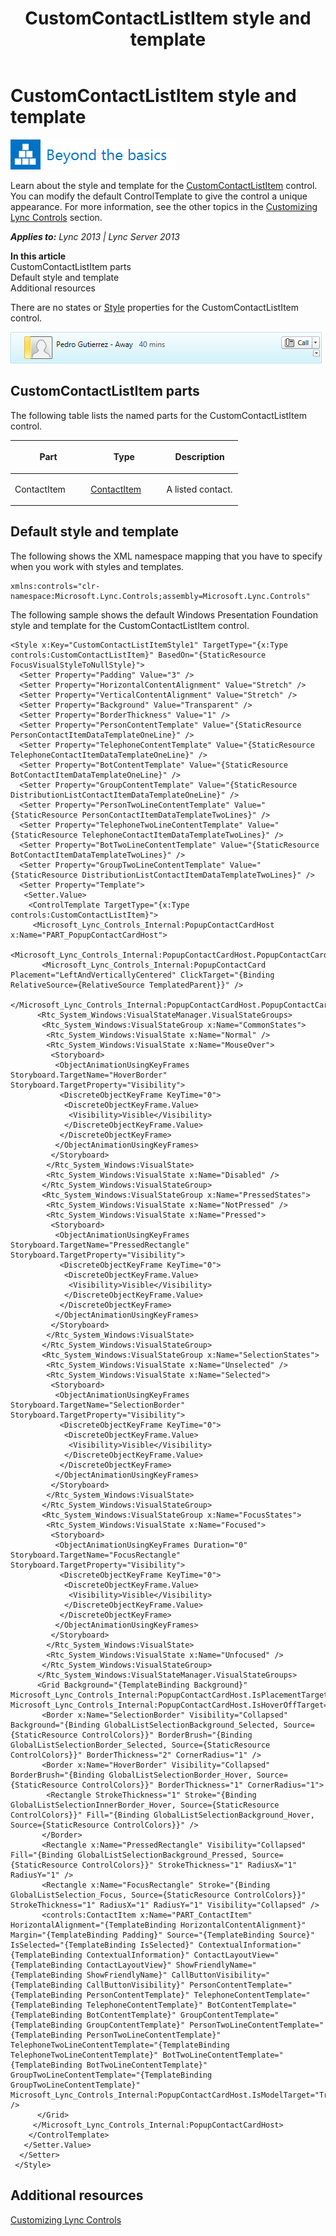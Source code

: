 ﻿---
title: CustomContactListItem style and template
TOCTitle: CustomContactListItem style and template
ms:assetid: e89d6346-2f27-42ab-9423-a3c9b5cc91e3
ms:mtpsurl: https://msdn.microsoft.com/en-us/library/JJ933216(v=office.15)
ms:contentKeyID: 50877360
ms.date: 07/24/2014
mtps_version: v=office.15
---

# CustomContactListItem style and template

![Beyond the basics topic](images/JJ945548.mod_icon_beyondbasics_long(Office.15).png "Beyond the basics topic")

Learn about the style and template for the [CustomContactListItem](customcontactlistitem-class-microsoft-lync-controls_1.md) control. You can modify the default ControlTemplate to give the control a unique appearance. For more information, see the other topics in the [Customizing Lync Controls](customizing-lync-controls.md) section.


_**Applies to:** Lync 2013 | Lync Server 2013_

**In this article**  
CustomContactListItem parts  
Default style and template  
Additional resources  

There are no states or [Style](http://msdn.microsoft.com/en-us/library/system.windows.style\(vs.95\).aspx) properties for the CustomContactListItem control.

![CustomContactListItem Control](images/JJ945570.CustomContactListItemControl_(Office.15).png "CustomContactListItem Control")

## CustomContactListItem parts

The following table lists the named parts for the CustomContactListItem control.

<table>
<colgroup>
<col style="width: 33%" />
<col style="width: 33%" />
<col style="width: 33%" />
</colgroup>
<thead>
<tr class="header">
<th><p>Part</p></th>
<th><p>Type</p></th>
<th><p>Description</p></th>
</tr>
</thead>
<tbody>
<tr class="odd">
<td><p>ContactItem</p></td>
<td><p><a href="contactitem-class-microsoft-lync-controls_1.md">ContactItem</a></p></td>
<td><p>A listed contact.</p></td>
</tr>
</tbody>
</table>


## Default style and template

The following shows the XML namespace mapping that you have to specify when you work with styles and templates.

    xmlns:controls="clr-namespace:Microsoft.Lync.Controls;assembly=Microsoft.Lync.Controls"

The following sample shows the default Windows Presentation Foundation style and template for the CustomContactListItem control.

    <Style x:Key="CustomContactListItemStyle1" TargetType="{x:Type controls:CustomContactListItem}" BasedOn="{StaticResource FocusVisualStyleToNullStyle}">
      <Setter Property="Padding" Value="3" />
      <Setter Property="HorizontalContentAlignment" Value="Stretch" />
      <Setter Property="VerticalContentAlignment" Value="Stretch" />
      <Setter Property="Background" Value="Transparent" />
      <Setter Property="BorderThickness" Value="1" />       
      <Setter Property="PersonContentTemplate" Value="{StaticResource PersonContactItemDataTemplateOneLine}" />
      <Setter Property="TelephoneContentTemplate" Value="{StaticResource TelephoneContactItemDataTemplateOneLine}" />
      <Setter Property="BotContentTemplate" Value="{StaticResource BotContactItemDataTemplateOneLine}" />
      <Setter Property="GroupContentTemplate" Value="{StaticResource DistributionListContactItemDataTemplateOneLine}" />        
      <Setter Property="PersonTwoLineContentTemplate" Value="{StaticResource PersonContactItemDataTemplateTwoLines}" />
      <Setter Property="TelephoneTwoLineContentTemplate" Value="{StaticResource TelephoneContactItemDataTemplateTwoLines}" />
      <Setter Property="BotTwoLineContentTemplate" Value="{StaticResource BotContactItemDataTemplateTwoLines}" />
      <Setter Property="GroupTwoLineContentTemplate" Value="{StaticResource DistributionListContactItemDataTemplateTwoLines}" />        
      <Setter Property="Template">
       <Setter.Value>
        <ControlTemplate TargetType="{x:Type controls:CustomContactListItem}">                    
         <Microsoft_Lync_Controls_Internal:PopupContactCardHost x:Name="PART_PopupContactCardHost">
          <Microsoft_Lync_Controls_Internal:PopupContactCardHost.PopupContactCard>
           <Microsoft_Lync_Controls_Internal:PopupContactCard Placement="LeftAndVerticallyCentered" ClickTarget="{Binding RelativeSource={RelativeSource TemplatedParent}}" />
          </Microsoft_Lync_Controls_Internal:PopupContactCardHost.PopupContactCard>
          <Rtc_System_Windows:VisualStateManager.VisualStateGroups>
           <Rtc_System_Windows:VisualStateGroup x:Name="CommonStates">
            <Rtc_System_Windows:VisualState x:Name="Normal" />
            <Rtc_System_Windows:VisualState x:Name="MouseOver">
             <Storyboard>
              <ObjectAnimationUsingKeyFrames Storyboard.TargetName="HoverBorder" Storyboard.TargetProperty="Visibility">
               <DiscreteObjectKeyFrame KeyTime="0">
                <DiscreteObjectKeyFrame.Value>
                 <Visibility>Visible</Visibility>
                </DiscreteObjectKeyFrame.Value>
               </DiscreteObjectKeyFrame>
              </ObjectAnimationUsingKeyFrames>
             </Storyboard>
            </Rtc_System_Windows:VisualState>
            <Rtc_System_Windows:VisualState x:Name="Disabled" />
           </Rtc_System_Windows:VisualStateGroup>
           <Rtc_System_Windows:VisualStateGroup x:Name="PressedStates">
            <Rtc_System_Windows:VisualState x:Name="NotPressed" />
            <Rtc_System_Windows:VisualState x:Name="Pressed">
             <Storyboard>
              <ObjectAnimationUsingKeyFrames Storyboard.TargetName="PressedRectangle" Storyboard.TargetProperty="Visibility">
               <DiscreteObjectKeyFrame KeyTime="0">
                <DiscreteObjectKeyFrame.Value>
                 <Visibility>Visible</Visibility>
                </DiscreteObjectKeyFrame.Value>
               </DiscreteObjectKeyFrame>
              </ObjectAnimationUsingKeyFrames>
             </Storyboard>
            </Rtc_System_Windows:VisualState>
           </Rtc_System_Windows:VisualStateGroup>
           <Rtc_System_Windows:VisualStateGroup x:Name="SelectionStates">
            <Rtc_System_Windows:VisualState x:Name="Unselected" />
            <Rtc_System_Windows:VisualState x:Name="Selected">
             <Storyboard>
              <ObjectAnimationUsingKeyFrames Storyboard.TargetName="SelectionBorder" Storyboard.TargetProperty="Visibility">
               <DiscreteObjectKeyFrame KeyTime="0">
                <DiscreteObjectKeyFrame.Value>
                 <Visibility>Visible</Visibility>
                </DiscreteObjectKeyFrame.Value>
               </DiscreteObjectKeyFrame>
              </ObjectAnimationUsingKeyFrames>
             </Storyboard>
            </Rtc_System_Windows:VisualState>
           </Rtc_System_Windows:VisualStateGroup>
           <Rtc_System_Windows:VisualStateGroup x:Name="FocusStates">
            <Rtc_System_Windows:VisualState x:Name="Focused">
             <Storyboard>
              <ObjectAnimationUsingKeyFrames Duration="0" Storyboard.TargetName="FocusRectangle" Storyboard.TargetProperty="Visibility">
               <DiscreteObjectKeyFrame KeyTime="0">
                <DiscreteObjectKeyFrame.Value>
                 <Visibility>Visible</Visibility>
                </DiscreteObjectKeyFrame.Value>
               </DiscreteObjectKeyFrame>
              </ObjectAnimationUsingKeyFrames>
             </Storyboard>
            </Rtc_System_Windows:VisualState>
            <Rtc_System_Windows:VisualState x:Name="Unfocused" />
           </Rtc_System_Windows:VisualStateGroup>
          </Rtc_System_Windows:VisualStateManager.VisualStateGroups>
          <Grid Background="{TemplateBinding Background}" Microsoft_Lync_Controls_Internal:PopupContactCardHost.IsPlacementTarget="True" Microsoft_Lync_Controls_Internal:PopupContactCardHost.IsHoverOffTarget="True">
           <Border x:Name="SelectionBorder" Visibility="Collapsed" Background="{Binding GlobalListSelectionBackground_Selected, Source={StaticResource ControlColors}}" BorderBrush="{Binding GlobalListSelectionBorder_Selected, Source={StaticResource ControlColors}}" BorderThickness="2" CornerRadius="1" />
           <Border x:Name="HoverBorder" Visibility="Collapsed" BorderBrush="{Binding GlobalListSelectionBorder_Hover, Source={StaticResource ControlColors}}" BorderThickness="1" CornerRadius="1">
            <Rectangle StrokeThickness="1" Stroke="{Binding GlobalListSelectionInnerBorder_Hover, Source={StaticResource ControlColors}}" Fill="{Binding GlobalListSelectionBackground_Hover, Source={StaticResource ControlColors}}" />
           </Border>
           <Rectangle x:Name="PressedRectangle" Visibility="Collapsed" Fill="{Binding GlobalListSelectionBackground_Pressed, Source={StaticResource ControlColors}}" StrokeThickness="1" RadiusX="1" RadiusY="1" />
           <Rectangle x:Name="FocusRectangle" Stroke="{Binding GlobalListSelection_Focus, Source={StaticResource ControlColors}}" StrokeThickness="1" RadiusX="1" RadiusY="1" Visibility="Collapsed" />
           <controls:ContactItem x:Name="PART_ContactItem" HorizontalAlignment="{TemplateBinding HorizontalContentAlignment}" Margin="{TemplateBinding Padding}" Source="{TemplateBinding Source}" IsSelected="{TemplateBinding IsSelected}" ContextualInformation="{TemplateBinding ContextualInformation}" ContactLayoutView="{TemplateBinding ContactLayoutView}" ShowFriendlyName="{TemplateBinding ShowFriendlyName}" CallButtonVisibility="{TemplateBinding CallButtonVisibility}" PersonContentTemplate="{TemplateBinding PersonContentTemplate}" TelephoneContentTemplate="{TemplateBinding TelephoneContentTemplate}" BotContentTemplate="{TemplateBinding BotContentTemplate}" GroupContentTemplate="{TemplateBinding GroupContentTemplate}" PersonTwoLineContentTemplate="{TemplateBinding PersonTwoLineContentTemplate}" TelephoneTwoLineContentTemplate="{TemplateBinding TelephoneTwoLineContentTemplate}" BotTwoLineContentTemplate="{TemplateBinding BotTwoLineContentTemplate}" GroupTwoLineContentTemplate="{TemplateBinding GroupTwoLineContentTemplate}" Microsoft_Lync_Controls_Internal:PopupContactCardHost.IsModelTarget="True" />
          </Grid>
         </Microsoft_Lync_Controls_Internal:PopupContactCardHost>
        </ControlTemplate>
       </Setter.Value>
      </Setter>
     </Style>

## Additional resources

[Customizing Lync Controls](customizing-lync-controls.md)

